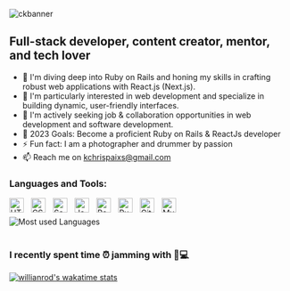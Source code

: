 
![ckbanner](https://user-images.githubusercontent.com/71190715/191964308-47c09a5a-a93c-4ffe-90c3-3259220cea44.png)

## Full-stack developer, content creator, mentor, and tech lover

- 🌱 I'm diving deep into Ruby on Rails and honing my skills in crafting robust web applications with React.js (Next.js).
- 👀 I'm particularly interested in web development and specialize in building dynamic, user-friendly interfaces.
- 👯 I'm actively seeking job & collaboration opportunities in web development and software development.
- 🥅 2023 Goals: Become a proficient Ruby on Rails & ReactJs developer 
- ⚡ Fun fact: I am a photographer and drummer by passion
- 📫 Reach me on kchrispaixs@gmail.com

### Languages and Tools:

[<img align="left" alt="HTML5" width="26px" src="https://cdn.jsdelivr.net/gh/devicons/devicon/icons/html5/html5-original.svg" style="padding-right:10px;" />](https://www.w3schools.com/html/)
[<img align="left" alt="CSS3" width="26px" src="https://cdn.jsdelivr.net/gh/devicons/devicon/icons/css3/css3-original.svg" style="padding-right:10px;" />](https://www.w3schools.com/css/)
[<img align="left" alt="Sass" width="26px" src="https://cdn.jsdelivr.net/gh/devicons/devicon/icons/sass/sass-original.svg" style="padding-right:10px;" />](https://sass-lang.com/)
[<img align="left" alt="JavaScript" width="26px" src="https://cdn.jsdelivr.net/gh/devicons/devicon/icons/javascript/javascript-original.svg" style="padding-right:10px;" />](https://www.javascript.com/)
[<img align="left" alt="React" width="26px" src="https://cdn.jsdelivr.net/gh/devicons/devicon/icons/react/react-original.svg" style="padding-right:10px;" />](https://reactjs.org/)
[<img align="left" alt="Ruby" width="26px" src="https://cdn.jsdelivr.net/gh/devicons/devicon/icons/ruby/ruby-original.svg" style="padding-right:10px;" />](https://www.ruby-lang.org/en/)
[<img align="left" alt="Git" width="26px" src="https://cdn.jsdelivr.net/gh/devicons/devicon/icons/git/git-original.svg" style="padding-right:10px;" />](https://git.com)
[<img align="left" alt="MySQL" width="26px" src="https://cdn.jsdelivr.net/gh/devicons/devicon/icons/mysql/mysql-original.svg" style="padding-right:10px;" />](https://mysql.com)
<br />
<br />
![Most used Languages](https://github-readme-stats.vercel.app/api/top-langs/?username=ChrispaixK&show_icons=true&theme=radical)
<br />
<br />

### I recently spent time ⏰ jamming with 🚀💻
[![willianrod's wakatime stats](https://github-readme-stats.vercel.app/api/wakatime?username=ChrispaixK)](https://github.com/anuraghazra/github-readme-stats)
